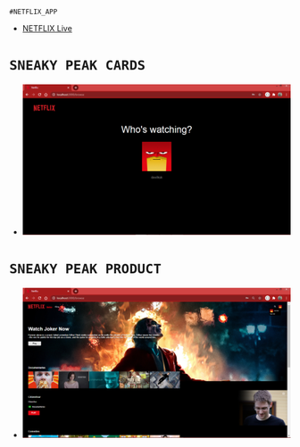 `#NETFLIX_APP`   
  - [NETFLIX Live](https://netflix-app-c21cd.web.app/)  
# `SNEAKY PEAK CARDS`
  - ![CARDS Snekay Peak](https://github.com/Kabi4/NETFLIX-PROJECT/blob/main/SneakyPeak1.png)   
  
# `SNEAKY PEAK PRODUCT`
  - ![PRODUCT Snekay Peak](https://github.com/Kabi4/NETFLIX-PROJECT/blob/main/SneakyPeak2.png)     
  
 
